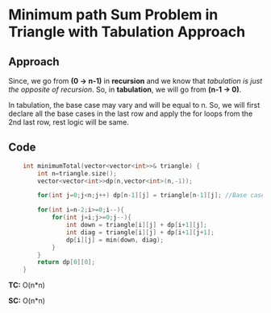 # Minimum path Sum Problem in Triangle with Tabulation Approach

## Approach

Since, we go from **(0 -> n-1)** in **recursion** and we know that _tabulation is just the opposite of recursion_. So, in **tabulation**, we will go from **(n-1 -> 0)**.

In tabulation, the base case may vary and will be equal to n. So, we will first declare all the base cases in the last row and apply the for loops from the 2nd last row, rest logic will be same.

## Code

```c++
    int minimumTotal(vector<vector<int>>& triangle) {
        int n=triangle.size();
        vector<vector<int>>dp(n,vector<int>(n,-1));

        for(int j=0;j<n;j++) dp[n-1][j] = triangle[n-1][j]; //Base case

        for(int i=n-2;i>=0;i--){
            for(int j=i;j>=0;j--){
                int down = triangle[i][j] + dp[i+1][j];
                int diag = triangle[i][j] + dp[i+1][j+1];
                dp[i][j] = min(down, diag);
            }
        }
        return dp[0][0];
    }
```

**TC:** O(n\*n)

**SC:** O(n\*n)

